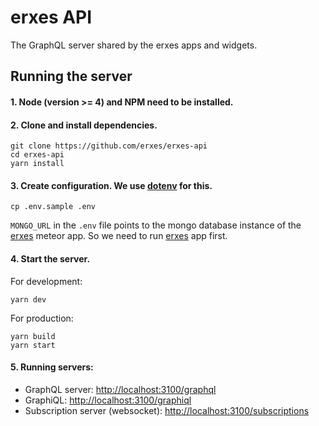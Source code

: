 # erxes API

The GraphQL server shared by the erxes apps and widgets.

## Running the server

#### 1. Node (version >= 4) and NPM need to be installed.
#### 2. Clone and install dependencies.

```Shell
git clone https://github.com/erxes/erxes-api
cd erxes-api
yarn install
```

#### 3. Create configuration. We use [dotenv](https://github.com/motdotla/dotenv) for this.

```Shell
cp .env.sample .env
```

`MONGO_URL` in the `.env` file points to the mongo database instance of the [erxes](https://github.com/erxes/erxes) meteor app. So we need to run [erxes](https://github.com/erxes/erxes) app first.

#### 4. Start the server.

For development:

```Shell
yarn dev
```

For production:

```Shell
yarn build
yarn start
```

#### 5. Running servers:

- GraphQL server: [http://localhost:3100/graphql](http://localhost:3100/graphql)
- GraphiQL: [http://localhost:3100/graphiql](http://localhost:3100/graphiql)
- Subscription server (websocket): [http://localhost:3100/subscriptions](http://localhost:3100/subscriptions)
